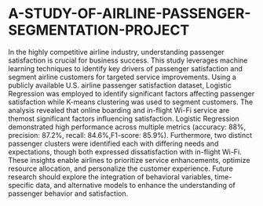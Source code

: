 # A-STUDY-OF-AIRLINE-PASSENGER-SEGMENTATION-PROJECT
In the highly competitive airline industry, understanding passenger satisfaction is crucial for business success. This study leverages machine learning techniques to identify key drivers of passenger satisfaction and segment airline customers for targeted service improvements. Using a publicly available U.S. airline passenger satisfaction dataset, Logistic Regression was employed to identify significant factors affecting passenger satisfaction while K-means clustering was used to segment customers. 
The analysis revealed that online boarding and in-flight Wi-Fi service are themost significant factors influencing satisfaction. Logistic Regression demonstrated high performance across multiple metrics (accuracy: 88%, precision: 87.2%, recall: 84.6%,F1-score: 85.9%).
Furthermore, two distinct passenger clusters were identified each with differing needs and expectations, though both expressed dissatisfaction with in-flight Wi-Fi. These insights enable airlines to prioritize service enhancements, optimize resource allocation, and personalize the customer experience. Future research should explore the integration of behavioral variables, time-specific data, and alternative models to enhance the understanding of passenger behavior and satisfaction.
